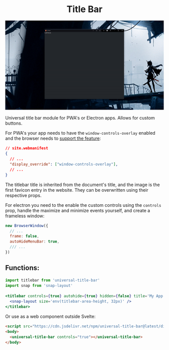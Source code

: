 <h1 align="center">
	Title Bar
</h1>
<p align="center">
  <img src="./docs/show.gif" alt="show"><br>
</p>
Universal title bar module for PWA's or Electron apps. Allows for custom buttons.

For PWA's your app needs to have the `window-controls-overlay` enabled and the browser needs to [support the feature](https://caniuse.com/mdn-api_windowcontrolsoverlay):
```json
// site.webmanifest
{
  // ...
  "display_override": ["window-controls-overlay"],
  // ...
}
```
The titlebar title is inherited from the document's title, and the image is the first favicon entry in the website. They can be overwritten using their respective props.

For electron you need to the enable the custom controls using the `controls` prop, handle the maximize and minimize events yourself, and create a frameless window:
```js
new BrowserWindow({
  // ...
  frame: false,
  autoHideMenuBar: true,
  /// ...
})
```
## Functions:
```jsx
import titlebar from 'universal-title-bar'
import snap from 'snap-layout'

<titlebar controls={true} autohide={true} hidden={false} title='My App' image='./image.png' on:close={() => { window.close() }} on:maximize={() => { handleMax() }} on:minimize={() => { handleMin() }}>
  <snap-layout size='env(titlebar-area-height, 32px)' />
</titlebar>
```

Or use as a web component outside Svelte:
```html
<script src="https://cdn.jsdelivr.net/npm/universal-title-bar@latest/dist/universal-title-bar.js"></script>
<body>
  <universal-title-bar controls="true"></universal-title-bar>
</body>
```